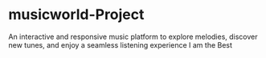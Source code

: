 # musicworld-Project
An interactive and responsive music platform to explore melodies, discover new tunes, and enjoy a seamless listening experience
I am the Best
